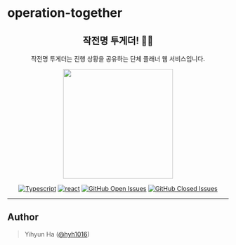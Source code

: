 # **operation-together**

<div align="center">

## **작전명 투게더! 🕵️‍♀️**
작전명 투게더는 진행 상황을 공유하는 단체 플래너 웹 서비스입니다.

<img src="https://user-images.githubusercontent.com/59721541/103433308-35d29100-4c32-11eb-903e-8626675e0f36.png" width="250" height="250">

[![Typescript](https://img.shields.io/badge/typescript-v4.1.3-white?logo=typescript)](https://www.typescriptlang.org/)
[![react](https://img.shields.io/badge/react-v17.0.1-9cf?logo=react)](https://reactjs.org/)
[![GitHub Open Issues](https://img.shields.io/github/issues-raw/hyh1016/operation-together?color=green)](https://github.com/hyh1016/operation-together/issues)
[![GitHub Closed Issues](https://img.shields.io/github/issues-closed-raw/hyh1016/operation-together?color=red)](https://github.com/hyh1016/operation-together/issues?q=is%3Aissue+is%3Aclosed)

</div>

---

## **Author**

> Yihyun Ha ([@hyh1016](https://github.com/hyh1016))
